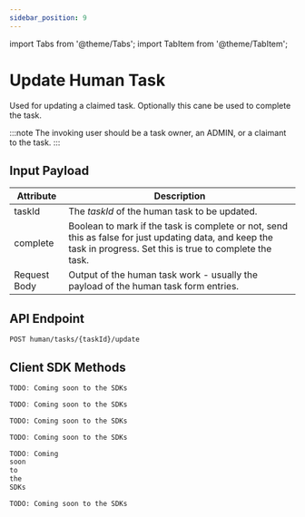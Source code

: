 ```yaml
---
sidebar_position: 9
---
```


import Tabs from '@theme/Tabs'; import TabItem from '@theme/TabItem';

# Update Human Task

Used for updating a claimed task. Optionally this cane be used to complete the task.

:::note 
The invoking user should be a task owner, an ADMIN, or a claimant to the task. 
:::

## Input Payload

| Attribute    | Description                                                                                                         |
|--------------|---------------------------------------------------------------------------------------------------------------------| 
| taskId       | The *taskId* of the human task to be updated.                                                           | 
| complete     | Boolean to mark if the task is complete or not, send this as false for just updating data, and keep the task in progress. Set this is true to complete the task. | 
| Request Body | Output of the human task work - usually the payload of the human task form entries.                                | 

## API Endpoint

```
POST human/tasks/{taskId}/update
```

## Client SDK Methods

<Tabs>
<TabItem value="Java" label="Java">

```java
TODO: Coming soon to the SDKs
```

</TabItem>
<TabItem value="Golang" label="Golang">

```go
TODO: Coming soon to the SDKs
```

</TabItem>
<TabItem value="Python" label="Python">

```python
TODO: Coming soon to the SDKs
```

</TabItem>
<TabItem value="CSharp" label="CSharp">

```csharp
TODO: Coming soon to the SDKs
```

</TabItem>
<TabItem value="Javascript" label="Javascript">

```javascript
TODO: Coming
soon
to
the
SDKs
```

</TabItem>
<TabItem value="Clojure" label="Clojure">

```clojure
TODO: Coming soon to the SDKs
```

</TabItem>
</Tabs>

